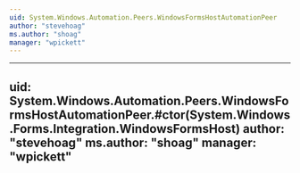 ```yaml
---
uid: System.Windows.Automation.Peers.WindowsFormsHostAutomationPeer
author: "stevehoag"
ms.author: "shoag"
manager: "wpickett"
---
```


---
uid: System.Windows.Automation.Peers.WindowsFormsHostAutomationPeer.#ctor(System.Windows.Forms.Integration.WindowsFormsHost)
author: "stevehoag"
ms.author: "shoag"
manager: "wpickett"
---

